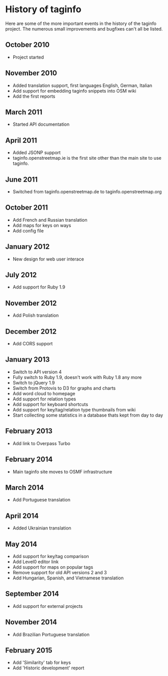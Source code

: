 
# History of taginfo

Here are some of the more important events in the history of the taginfo
project. The numerous small improvements and bugfixes can't all be listed.

## October 2010

* Project started

## November 2010

* Added translation support, first languages English, German, Italian
* Add support for embedding taginfo snippets into OSM wiki
* Add the first reports

## March 2011

* Started API documentation

## April 2011

* Added JSONP support
* taginfo.openstreetmap.ie is the first site other than the main site
  to use taginfo.

## June 2011

* Switched from taginfo.openstreetmap.de to taginfo.openstreetmap.org

## October 2011

* Add French and Russian translation
* Add maps for keys on ways
* Add config file

## January 2012

* New design for web user interace

## July 2012

* Add support for Ruby 1.9

## November 2012

* Add Polish translation

## December 2012

* Add CORS support

## January 2013

* Switch to API version 4
* Fully switch to Ruby 1.9, doesn't work with Ruby 1.8 any more
* Switch to jQuery 1.9
* Switch from Protovis to D3 for graphs and charts
* Add word cloud to homepage
* Add support for relation types
* Add support for keyboard shortcuts
* Add support for key/tag/relation type thumbnails from wiki
* Start collecting some statistics in a database thats kept from day to day

## February 2013

* Add link to Overpass Turbo

## February 2014

* Main taginfo site moves to OSMF infrastructure

## March 2014

* Add Portuguese translation

## April 2014

* Added Ukrainian translation

## May 2014

* Add support for key/tag comparison
* Add Level0 editor link
* Add support for maps on popular tags
* Remove support for old API versions 2 and 3
* Add Hungarian, Spanish, and Vietnamese translation

## September 2014

* Add support for external projects

## November 2014

* Add Brazilian Portuguese translation

## February 2015

* Add 'Similarity' tab for keys
* Add 'Historic development' report

